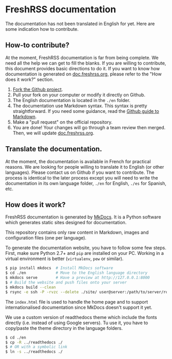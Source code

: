 # FreshRSS documentation

The documentation has not been translated in English for yet. Here are some indication how to contribute.

## How-to contribute?

At the moment, FreshRSS documentation is far from being complete. We need all the help we can get to fill the blanks. If you are willing to contribute, this document provides basic directions to do it. If you want to know how documentation is generated on [doc.freshrss.org](http://doc.freshrss.org), please refer to the "How does it work?" section.

1. [Fork the Github project](https://github.com/FreshRSS/documentation).
2. Pull your fork on your computer or modify it directly on Github.
3. The English documentation is located in the ```./en``` folder.
4. The documentation use Markdown syntax. This syntax is pretty straightforward. If you need some guidance, read the [Github guide to Markdown](https://guides.github.com/features/mastering-markdown/).
5. Make a "pull request" on the official repository.
6. You are done! Your changes will go through a team review then merged. Then, we will update [doc.freshrss.org](http://doc.freshrss.org).

## Translate the documentation.

At the moment, the documentation is available in French for practical reasons. We are looking for people willing to translate it to English (or other languages). Please contact us on Github if you want to contribute. The process is identical to the later process except you will need to write the documentation in its own language folder, ```./en``` for English, ```./es``` for Spanish, etc.

## How does it work?

FreshRSS documentation is generated by [MkDocs](http://www.mkdocs.org/). It is a Python software which generates static sites designed for documentation.

This repository contains only raw content in Markdown, images and configuration files (one per language).

To generate the documentation website, you have to follow some few steps. First, make sure Python 2.7+ and `pip` are installed on your PC. Working in a virtual environment is better (`virtualenv`, `pew` or similar).

```bash
$ pip install mkdocs  # Install MkDocs software
$ cd ./en             # Move to the English language directory
$ mkdocs serve        # Have a preview at http://127.0.0.1:8000
$ # Build the website and push files onto your server
$ mkdocs build --clean
$ rsync -e ssh -P -rvzc --delete ./site/ user@server:/path/to/server/root/en
```

The `index.html` file is used to handle the home page and to support internationalised documentation since MkDocs doesn't support it yet.

We use a custom version of readthedocs theme which include the fonts directly (i.e. instead of using Google servers). Tu use it, you have to copy/paste the theme directory in the language folders.

```bash
$ cd ./en
$ cp -R ../readthedocs ./
$ # OR with a symbolic link
$ ln -s ../readthedocs ./
```
